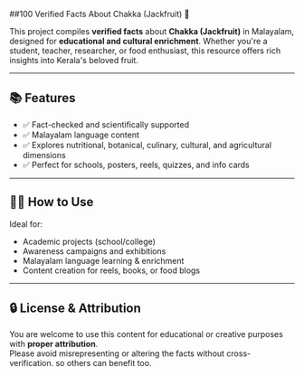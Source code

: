  ##100 Verified Facts About Chakka (Jackfruit) 🌴

This project compiles **verified facts** about **Chakka (Jackfruit)** in Malayalam, designed for **educational and cultural enrichment**. Whether you're a student, teacher, researcher, or food enthusiast, this resource offers rich insights into Kerala's beloved fruit.

---

## 📚 Features

- ✅ Fact-checked and scientifically supported  
- ✅ Malayalam language content  
- ✅ Explores nutritional, botanical, culinary, cultural, and agricultural dimensions  
- ✅ Perfect for schools, posters, reels, quizzes, and info cards  

---

## 👩‍🏫 How to Use

Ideal for:

- Academic projects (school/college)  
- Awareness campaigns and exhibitions  
- Malayalam language learning & enrichment  
- Content creation for reels, books, or food blogs  

---

## 🔒 License & Attribution

You are welcome to use this content for educational or creative purposes with **proper attribution**.  
Please avoid misrepresenting or altering the facts without cross-verification.
so others can benefit too.

